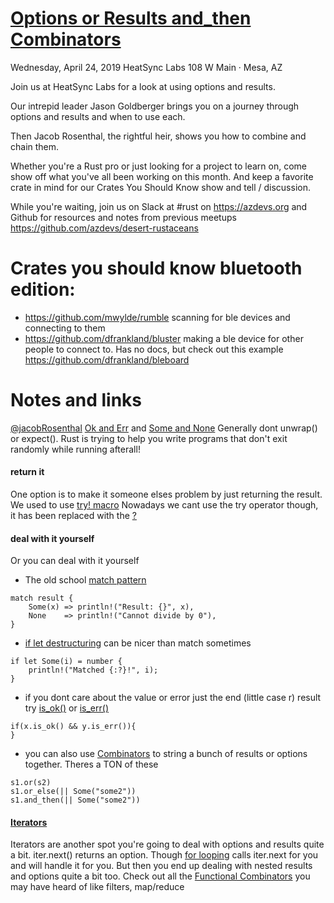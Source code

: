 # [Options or Results and_then Combinators](https://www.meetup.com/Desert-Rustaceans/events/mkwgvqyzgbgc/)
Wednesday, April 24, 2019 HeatSync Labs 108 W Main · Mesa, AZ

Join us at HeatSync Labs for a look at using options and results.

Our intrepid leader Jason Goldberger brings you on a journey through options and results and when to use each.

Then Jacob Rosenthal, the rightful heir, shows you how to combine and chain them.

Whether you're a Rust pro or just looking for a project to learn on, come show off what you've all been working on this month. And keep a favorite crate in mind for our Crates You Should Know show and tell / discussion.

While you're waiting, join us on Slack at #rust on https://azdevs.org and Github for resources and notes from previous meetups https://github.com/azdevs/desert-rustaceans

# Crates you should know bluetooth edition:
* https://github.com/mwylde/rumble scanning for ble devices and connecting to them
* https://github.com/dfrankland/bluster making a ble device for other people to connect to. Has no docs, but check out this example https://github.com/dfrankland/bleboard

# Notes and links

[@jacobRosenthal](https://github.com/jacobRosenthal)
[Ok and Err](https://doc.rust-lang.org/std/result/index.html) and [Some and None](https://doc.rust-lang.org/std/option/index.html)
Generally dont unwrap() or expect(). Rust is trying to help you write programs that don't exit randomly while running afterall!

#### return it
One option is to make it someone elses problem by just returning the result. We used to use [try! macro](https://doc.rust-lang.org/std/macro.try.html) Nowadays we cant use the try operator though, it has been replaced with the [?](https://doc.rust-lang.org/edition-guide/rust-2018/error-handling-and-panics/the-question-mark-operator-for-easier-error-handling.html)

#### deal with it yourself
Or you can deal with it yourself
* The old school [match pattern](https://doc.rust-lang.org/rust-by-example/flow_control/match.html) 
```
match result {    
    Some(x) => println!("Result: {}", x),
    None    => println!("Cannot divide by 0"),
}
```

* [if let destructuring](https://doc.rust-lang.org/rust-by-example/flow_control/if_let.html) can be nicer than match sometimes
```
if let Some(i) = number {
    println!("Matched {:?}!", i);
}
```

* if you dont care about the value or error just the end (little case r) result try [is_ok()](https://doc.rust-lang.org/std/result/enum.Result.html#method.is_ok) or [is_err()](https://doc.rust-lang.org/std/result/enum.Result.html#method.is_err)
```
if(x.is_ok() && y.is_err()){
}
```

* you can also use [Combinators](https://learning-rust.github.io/docs/e6.combinators.html) to string a bunch of results or options together. Theres a TON of these
```
s1.or(s2)
s1.or_else(|| Some("some2"))
s1.and_then(|| Some("some2"))
```


#### [Iterators](https://doc.rust-lang.org/book/ch13-02-iterators.html)
Iterators are another spot you're going to deal with options and results quite a bit. iter.next() returns an option. Though [for looping](https://doc.rust-lang.org/1.8.0/book/iterators.html) calls iter.next for you and will handle it for you. But then you end up dealing with nested results and options quite a bit too. Check out all the [Functional Combinators](http://blog.madhukaraphatak.com/functional-programming-in-rust-part-2/) you may have heard of like filters, map/reduce

